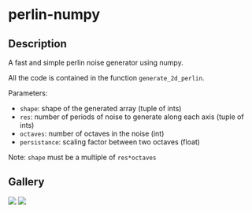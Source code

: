 # perlin-numpy

## Description

A fast and simple perlin noise generator using numpy.

All the code is contained in the function `generate_2d_perlin`.

Parameters:

* `shape`: shape of the generated array (tuple of ints)
* `res`: number of periods of noise to generate along each axis (tuple of ints)
* `octaves`: number of octaves in the noise (int)
* `persistance`: scaling factor between two octaves (float)

Note: `shape` must be a multiple of `res*octaves`

## Gallery

![](https://github.com/pvigier/perlin-numpy/raw/master/examples/simple.png)
![](https://github.com/pvigier/perlin-numpy/raw/master/examples/several_octaves.png)
